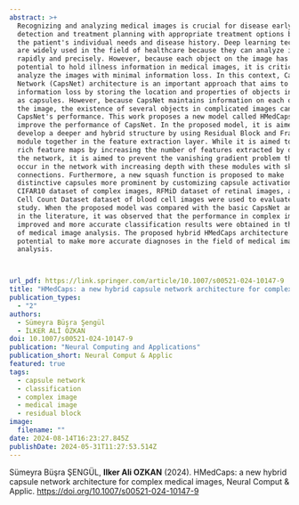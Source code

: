 ```yaml
---
abstract: >+
  Recognizing and analyzing medical images is crucial for disease early
  detection and treatment planning with appropriate treatment options based on
  the patient's individual needs and disease history. Deep learning technologies
  are widely used in the field of healthcare because they can analyze images
  rapidly and precisely. However, because each object on the image has the
  potential to hold illness information in medical images, it is critical to
  analyze the images with minimal information loss. In this context, Capsule
  Network (CapsNet) architecture is an important approach that aims to reduce
  information loss by storing the location and properties of objects in images
  as capsules. However, because CapsNet maintains information on each object in
  the image, the existence of several objects in complicated images can impair
  CapsNet's performance. This work proposes a new model called HMedCaps to
  improve the performance of CapsNet. In the proposed model, it is aimed to
  develop a deeper and hybrid structure by using Residual Block and FractalNet
  module together in the feature extraction layer. While it is aimed to obtain
  rich feature maps by increasing the number of features extracted by deepening
  the network, it is aimed to prevent the vanishing gradient problem that may
  occur in the network with increasing depth with these modules with skip
  connections. Furthermore, a new squash function is proposed to make
  distinctive capsules more prominent by customizing capsule activation. The
  CIFAR10 dataset of complex images, RFMiD dataset of retinal images, and Blood
  Cell Count Dataset dataset of blood cell images were used to evaluate the
  study. When the proposed model was compared with the basic CapsNet and studies
  in the literature, it was observed that the performance in complex images was
  improved and more accurate classification results were obtained in the field
  of medical image analysis. The proposed hybrid HMedCaps architecture has the
  potential to make more accurate diagnoses in the field of medical image
  analysis.



url_pdf: https://link.springer.com/article/10.1007/s00521-024-10147-9
title: "HMedCaps: a new hybrid capsule network architecture for complex medical images"
publication_types:
  - "2"
authors:
  - Sümeyra Büşra Şengül
  - İLKER ALİ ÖZKAN
doi: 10.1007/s00521-024-10147-9
publication: "Neural Computing and Applications"
publication_short: Neural Comput & Applic
featured: true
tags:
  - capsule network
  - classification
  - complex image
  - medical image
  - residual block
image:
  filename: ""
date: 2024-08-14T16:23:27.845Z
publishDate: 2024-05-31T11:27:53.514Z
---
```

Sümeyra Büşra ŞENGÜL, **Ilker Ali OZKAN** (2024). HMedCaps: a new hybrid capsule network architecture for complex medical images, Neural Comput & Applic. https://doi.org/10.1007/s00521-024-10147-9
